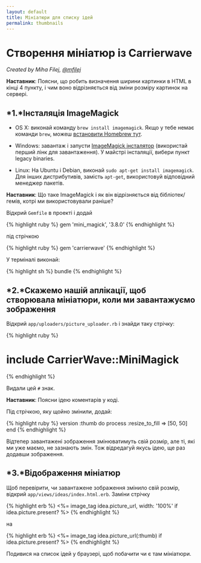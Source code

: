 ```yaml
---
layout: default
title: Мініатюри для списку ідей
permalink: thumbnails
---
```


# Створення мініатюр із Carrierwave

*Created by Miha Filej, [@mfilej](https://twitter.com/mfilej)*

__Наставник__: Поясни, що робить визначення ширини картинки в HTML в кінці 4 пункту,
і чим воно відрізняється від зміни розміру картинок на сервері.

## *1.*Інсталяція ImageMagick

* OS X: виконай команду `brew install imagemagick`. Якщо у тебе немає команди `brew`, можеш [встановити Homebrew тут][in-homebrew].
* Windows: завантаж і запусти [ImageMagick інсталятор][im-win] (використай перший лінк для завантаження).
У майстрі інсталяції, вибери пункт legacy binaries.
* Linux: На Ubuntu і Debian, виконай `sudo apt-get install imagemagick`.
Для інших дистрибутивів, замість `apt-get`, використовуй відповідний менеджер пакетів.

  [im-win]: http://www.imagemagick.org/script/download.php#windows
  [in-homebrew]: http://mxcl.github.io/homebrew/

__Наставник__: Що таке ImageMagick і як він відрізняється від бібліотек/гемів, котрі ми використовували раніше?

Відкрий `Gemfile` в проекті і додай

{% highlight ruby %}
gem 'mini_magick', '3.8.0'
{% endhighlight %}

під стрічкою

{% highlight ruby %}
gem 'carrierwave'
{% endhighlight %}

У терміналі виконай:

{% highlight sh %}
bundle
{% endhighlight %}

## *2.*Скажемо нашій аплікації, щоб створювала мініатюри, коли ми завантажуємо зображення

Відкрий `app/uploaders/picture_uploader.rb` і знайди таку стрічку:

{% highlight ruby %}
  # include CarrierWave::MiniMagick
{% endhighlight %}

Видали цей `#` знак.

__Наставник__: Поясни ідею коментарів у коді.

Під стрічкою, яку щойно змінили, додай:

{% highlight ruby %}
version :thumb do
  process :resize_to_fill => [50, 50]
end
{% endhighlight %}

Відтепер завантажені зображення змінюватимуть свій розмір, але ті, які ми уже маємо,
не зазнають змін.
Тож відредагуй якусь ідею, ще раз додавши зображення.

## *3.*Відображення мініатюр

Щоб перевірити, чи завантажене зображення змінило свій розмір, відкрий
`app/views/ideas/index.html.erb`. Заміни стрічку

{% highlight erb %}
<%= image_tag idea.picture_url, width: '100%' if idea.picture.present? %>
{% endhighlight %}

на

{% highlight erb %}
<%= image_tag idea.picture_url(:thumb) if idea.picture.present? %>
{% endhighlight %}

Подивися на список ідей у браузері, щоб побачити чи є там мініатюри.
